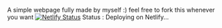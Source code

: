 A simple webpage fully made by myself :)
feel free to fork this whenever you want
[![Netlify Status](https://api.netlify.com/api/v1/badges/b4d03a3f-2592-423f-905a-725eb0dd2fce/deploy-status)](https://app.netlify.com/sites/voluble-paprenjak-2557df/deploys)
Status : Deploying on Netlify...
